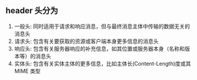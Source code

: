 ## header 头分为

1. 一般头: 同时适用于请求和响应消息，但与最终消息主体中传输的数据无关的消息头
2. 请求头: 包含有关要获取的资源或客户端本身更多信息的消息头
3. 响应头: 包含有关服务器响应的补充信息，如其位置或服务器本身（名称和版本等）的消息头
4. 实体头: 包含有关实体主体的更多信息，比如主体长(Content-Length)度或其 MIME 类型
